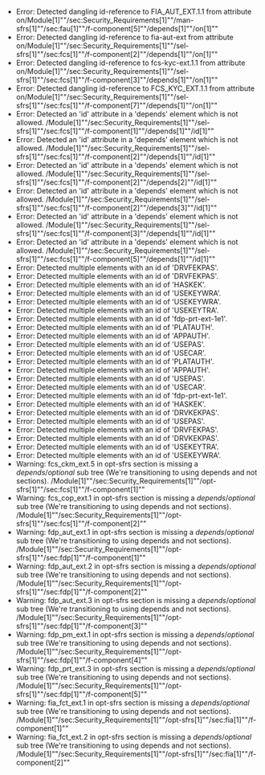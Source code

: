 * Error: Detected dangling id-reference to FIA_AUT_EXT.1.1 from attribute
        on/Module[1]""/sec:Security_Requirements[1]""/man-sfrs[1]""/sec:fau[1]""/f-component[5]""/depends[1]""/on[1]""
* Error: Detected dangling id-reference to fia-aut-ext from attribute
        on/Module[1]""/sec:Security_Requirements[1]""/sel-sfrs[1]""/sec:fcs[1]""/f-component[2]""/depends[1]""/on[1]""
* Error: Detected dangling id-reference to fcs-kyc-ext.1.1 from attribute
        on/Module[1]""/sec:Security_Requirements[1]""/sel-sfrs[1]""/sec:fcs[1]""/f-component[3]""/depends[1]""/on[1]""
* Error: Detected dangling id-reference to FCS_KYC_EXT.1.1 from attribute
        on/Module[1]""/sec:Security_Requirements[1]""/sel-sfrs[1]""/sec:fcs[1]""/f-component[7]""/depends[1]""/on[1]""
* Error: Detected an 'id' attribute in a 'depends' element which is not allowed.
          /Module[1]""/sec:Security_Requirements[1]""/sel-sfrs[1]""/sec:fcs[1]""/f-component[1]""/depends[1]""/id[1]""
* Error: Detected an 'id' attribute in a 'depends' element which is not allowed.
          /Module[1]""/sec:Security_Requirements[1]""/sel-sfrs[1]""/sec:fcs[1]""/f-component[2]""/depends[1]""/id[1]""
* Error: Detected an 'id' attribute in a 'depends' element which is not allowed.
          /Module[1]""/sec:Security_Requirements[1]""/sel-sfrs[1]""/sec:fcs[1]""/f-component[2]""/depends[2]""/id[1]""
* Error: Detected an 'id' attribute in a 'depends' element which is not allowed.
          /Module[1]""/sec:Security_Requirements[1]""/sel-sfrs[1]""/sec:fcs[1]""/f-component[2]""/depends[3]""/id[1]""
* Error: Detected an 'id' attribute in a 'depends' element which is not allowed.
          /Module[1]""/sec:Security_Requirements[1]""/sel-sfrs[1]""/sec:fcs[1]""/f-component[3]""/depends[1]""/id[1]""
* Error: Detected an 'id' attribute in a 'depends' element which is not allowed.
          /Module[1]""/sec:Security_Requirements[1]""/sel-sfrs[1]""/sec:fcs[1]""/f-component[5]""/depends[1]""/id[1]""
* Error: Detected multiple elements with an id of 'DRVFEKPAS'.
* Error: Detected multiple elements with an id of 'DRVFEKPAS'.
* Error: Detected multiple elements with an id of 'HASKEK'.
* Error: Detected multiple elements with an id of 'USEKEYWRA'.
* Error: Detected multiple elements with an id of 'USEKEYWRA'.
* Error: Detected multiple elements with an id of 'USEKEYTRA'.
* Error: Detected multiple elements with an id of 'fdp-prt-ext-1e1'.
* Error: Detected multiple elements with an id of 'PLATAUTH'.
* Error: Detected multiple elements with an id of 'APPAUTH'.
* Error: Detected multiple elements with an id of 'USEPAS'.
* Error: Detected multiple elements with an id of 'USECAR'.
* Error: Detected multiple elements with an id of 'PLATAUTH'.
* Error: Detected multiple elements with an id of 'APPAUTH'.
* Error: Detected multiple elements with an id of 'USEPAS'.
* Error: Detected multiple elements with an id of 'USECAR'.
* Error: Detected multiple elements with an id of 'fdp-prt-ext-1e1'.
* Error: Detected multiple elements with an id of 'HASKEK'.
* Error: Detected multiple elements with an id of 'DRVKEKPAS'.
* Error: Detected multiple elements with an id of 'USEPAS'.
* Error: Detected multiple elements with an id of 'DRVFEKPAS'.
* Error: Detected multiple elements with an id of 'DRVKEKPAS'.
* Error: Detected multiple elements with an id of 'USEKEYTRA'.
* Error: Detected multiple elements with an id of 'USEKEYWRA'.
* Warning: fcs_ckm_ext.5 in opt-sfrs section is missing a _depends_/_optional_ sub tree (We're transitioning to using depends and not sections). /Module[1]""/sec:Security_Requirements[1]""/opt-sfrs[1]""/sec:fcs[1]""/f-component[1]""
* Warning: fcs_cop_ext.1 in opt-sfrs section is missing a _depends_/_optional_ sub tree (We're transitioning to using depends and not sections). /Module[1]""/sec:Security_Requirements[1]""/opt-sfrs[1]""/sec:fcs[1]""/f-component[2]""
* Warning: fdp_aut_ext.1 in opt-sfrs section is missing a _depends_/_optional_ sub tree (We're transitioning to using depends and not sections). /Module[1]""/sec:Security_Requirements[1]""/opt-sfrs[1]""/sec:fdp[1]""/f-component[1]""
* Warning: fdp_aut_ext.2 in opt-sfrs section is missing a _depends_/_optional_ sub tree (We're transitioning to using depends and not sections). /Module[1]""/sec:Security_Requirements[1]""/opt-sfrs[1]""/sec:fdp[1]""/f-component[2]""
* Warning: fdp_aut_ext.3 in opt-sfrs section is missing a _depends_/_optional_ sub tree (We're transitioning to using depends and not sections). /Module[1]""/sec:Security_Requirements[1]""/opt-sfrs[1]""/sec:fdp[1]""/f-component[3]""
* Warning: fdp_pm_ext.1 in opt-sfrs section is missing a _depends_/_optional_ sub tree (We're transitioning to using depends and not sections). /Module[1]""/sec:Security_Requirements[1]""/opt-sfrs[1]""/sec:fdp[1]""/f-component[4]""
* Warning: fdp_prt_ext.3 in opt-sfrs section is missing a _depends_/_optional_ sub tree (We're transitioning to using depends and not sections). /Module[1]""/sec:Security_Requirements[1]""/opt-sfrs[1]""/sec:fdp[1]""/f-component[5]""
* Warning: fia_fct_ext.1 in opt-sfrs section is missing a _depends_/_optional_ sub tree (We're transitioning to using depends and not sections). /Module[1]""/sec:Security_Requirements[1]""/opt-sfrs[1]""/sec:fia[1]""/f-component[1]""
* Warning: fia_fct_ext.2 in opt-sfrs section is missing a _depends_/_optional_ sub tree (We're transitioning to using depends and not sections). /Module[1]""/sec:Security_Requirements[1]""/opt-sfrs[1]""/sec:fia[1]""/f-component[2]""
